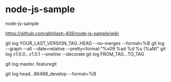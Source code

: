 # node-js-sample
node-js-sample


https://github.com/abhilash-408/node-js-sample/wiki

git log YOUR_LAST_VERSION_TAG..HEAD --no-merges --format=%B
git log --graph --all --date=relative --pretty=format:"%x09 %ad %d %s (%aN)"
git log v1.0.0...v1.0.1 --oneline --decorate
git log FROM_TAG...TO_TAG

git log master..featuregit

git log head...86498_develop --format=%B
